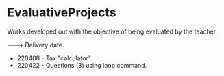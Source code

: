 # EvaluativeProjects
Works developed out with the objective of being evaluated by the teacher.

---> Delivery date.
+ 220408 - Tax "calculator".
+ 220422 - Questions (3) using loop command.
